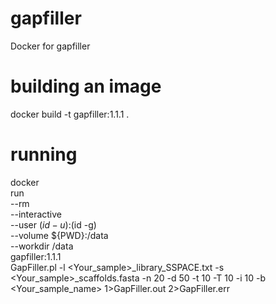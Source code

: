 # gapfiller
Docker for gapfiller

# building an image
docker build -t gapfiller:1.1.1 .

# running 

docker \
  run \
  --rm \
  --interactive \
  --user $(id -u):$(id -g) \
  --volume ${PWD}:/data \
  --workdir /data \
  gapfiller:1.1.1 \
GapFiller.pl -l <Your_sample>_library_SSPACE.txt -s <Your_sample>_scaffolds.fasta -n 20 -d 50 -t 10 -T 10 -i 10 -b <Your_sample_name> 1>GapFiller.out 2>GapFiller.err

